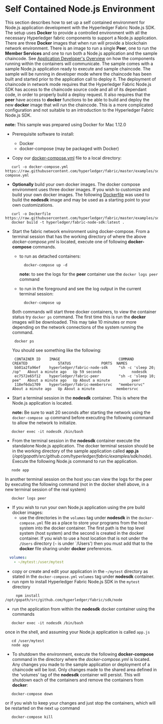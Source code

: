 # Self Contained Node.js Environment

This section describes how to set up a self contained environment for Node.js application development with the Hyperledger Fabric Node.js SDK. The setup uses **Docker** to provide a controlled environment with all the necessary Hyperledger fabric components to support a Node.js application. There are three **Docker** images that when run will provide a blockchain network environment. There is an image to run a single **Peer**, one to run the **Member Services** and one to run both a Node.js application and the sample chaincode. See [Application Developer's Overview](app-overview.md) on how the components running within the containers will communicate. The sample comes with a sample Node.js application ready to execute and sample chaincode. The sample will be running in developer mode where the chaincode has been built and started prior to the application call to deploy it. The deployment of chaincode in network mode requires that the Hyperledger Fabric Node.js SDK has access to the chaincode source code and all of its dependant code, in order to properly build a deploy request. It also requires that the **peer** have access to **docker** functions to be able to build and deploy the new **docker** image that will run the chaincode. This is a more complicated configuration and not suitable to an introduction to the Hyperledger Fabric Node.js SDK.

**note:** This sample was prepared using Docker for Mac 1.12.0

* Prerequisite software to install:

  * Docker
  * docker-compose (may be packaged with Docker)

* Copy our [docker-compose.yml](https://raw.githubusercontent.com/hyperledger/fabric/master/examples/sdk/node/docker-compose.yml) file to a local directory:

```
   curl -o docker-compose.yml https://raw.githubusercontent.com/hyperledger/fabric/master/examples/sdk/node/docker-compose.yml
```
* **Optionally** build your own docker images.
  The docker compose environment uses three docker images. If you wish to customize and build your own docker images. The following [Dockerfile](https://raw.githubusercontent.com/hyperledger/fabric/master/examples/sdk/node/Dockerfile)
  was used to build the **nodesdk** image and may be used as a starting point to your own customizations.
```
   curl -o Dockerfile https://raw.githubusercontent.com/hyperledger/fabric/master/examples/sdk/node/Dockerfile
   docker build -t hyperledger/fabric-node-sdk:latest .
```

* Start the fabric network environment using docker-compose. From a terminal session that has the working directory of where the above *docker-compose.yml* is located, execute one of following **docker-compose** commands.

   * to run as detached containers:
     ```
       docker-compose up -d
     ```
     **note:** to see the logs for the **peer** container use the `docker logs peer` command
        
   * to run in the foreground and see the log output in the current terminal session:
     ```
       docker-compose up
     ```
     
  Both commands will start three docker containers, to view the container status try `docker ps` command. The first time this is run the **docker** images will be downloaded. This may take 10 minutes or more depending on the network connections of the system running the command.
   ```      
    docker ps
   ```
   
   You should see something like the following:
   ``` 
    CONTAINER ID    IMAGE                           COMMAND                  CREATED              STATUS              PORTS  NAMES
    bb01a2fa96ef    hyperledger/fabric-node-sdk     "sh -c 'sleep 20; /op"   About a minute ago   Up 59 seconds              nodesdk
    ec7572e65f12    hyperledger/fabric-peer         "sh -c 'sleep 10; pee"   About a minute ago   Up About a minute          peer
    118ef6da1709    hyperledger/fabric-membersrvc   "membersrvc"             About a minute ago   Up About a minute          membersrvc
   ```

* Start a terminal session in the **nodesdk** container. This is where the Node.js application is located. 

  **note:** Be sure to wait 20 seconds after starting the network using the `docker-compose up` command before executing the following command to allow the network to initialize.

```
   docker exec -it nodesdk /bin/bash
```

* From the terminal session in the **nodesdk** container execute the standalone Node.js application. The docker terminal session should be in the working directory of the sample application called **app.js**  (*/opt/gopath/src/github.com/hyperledger/fabric/examples/sdk/node*). Execute the following Node.js command to run the application.

```
   node app
```
   In another terminal session on the host you can view the logs for the peer by executing the following command (not in the docker shell above, in a new terminal session of the real system)
```
   docker logs peer
```

* If you wish to run your own Node.js application using the pre build docker images:
   * use the directories in the `volumes` tag under **nodesdk** in the `docker-compose.yml` file as a place to store your programs from the host system into the docker container. The first path is the top level system (host system) and the second is created in the docker container. If you wish to use a host location that is not under the `/Users` directory (`~` is under `/Users') then you must add that to the **docker** file sharing under **docker** preferences.

```yaml
  volumes:
    - ~/mytest:/user/mytest
```
   * copy or create and edit your application in the `~/mytest` directory as stated in the `docker-compose.yml` `volumes` tag under **nodesdk** container.
   * run npm to install Hyperledger Fabric Node.js SDK in the `mytest` directory
```
     npm install /opt/gopath/src/github.com/hyperledger/fabric/sdk/node
```
   * run the application from within the **nodesdk** docker container using the commands
```
   docker exec -it nodesdk /bin/bash
```
   once in the shell, and assuming your Node.js application is called `app.js`
```
   cd /user/mytest
   node app
```
* To shutdown the environment, execute the following **docker-compose** command in the directory where the *docker-compose.yml* is located. Any changes you made to the sample application or deployment of a chaincode will be lost. Only changes made to the shared area defined in the 'volumes' tag of the **nodesdk** container will persist.  This will shutdown each of the containers and remove the containers from **docker**:

```
   docker-compose down
```
   or if you wish to keep your changes and just stop the containers, which will be restarted on the next `up` command

```
   docker-compose kill
```
